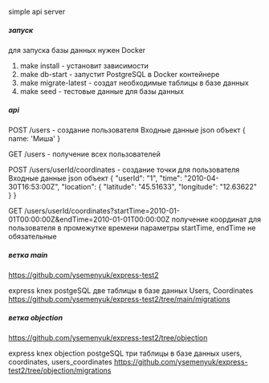 simple api server

##### запуск

для запуска базы данных нужен Docker

1. make install - установит зависимости
2. make db-start - запустит PostgreSQL в Docker контейнере
3. make migrate-latest - создат необходимые таблицы в базе данных
4. make seed - тестовые данные для базы данных

##### api

POST /users - создание пользователя
Входные данные json объект { name: 'Миша' }

GET /users - получение всех пользователей

POST /users/userId/coordinates - создание точки для пользователя
Входные данные json объект {
"userId": "1",
"time": "2010-04-30T16:53:00Z",
"location": {
"latitude": "45.51633",
"longitude": "12.63622"
}
}

GET /users/userId/coordinates?startTime=2010-01-01T00:00:00Z&endTime=2010-01-01T00:00:00Z
получение координат для пользователя в промежутке времени
параметры startTime, endTime не обязательные

##### ветка main

https://github.com/ysemenyuk/express-test2

express knex postgeSQL
две таблицы в базе данных Users, Coordinates
https://github.com/ysemenyuk/express-test2/tree/main/migrations

##### ветка objection

https://github.com/ysemenyuk/express-test2/tree/objection

express knex objection postgeSQL
три таблицы в базе данных users, coordinates, users_coordinates
https://github.com/ysemenyuk/express-test2/tree/objection/migrations

